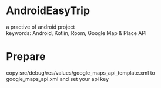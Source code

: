 # AndroidEasyTrip
a practive of android project  
keywords: Android, Kotlin, Room, Google Map & Place API
# Prepare
copy src/debug/res/values/google_maps_api_template.xml to google_maps_api.xml
and set your api key

